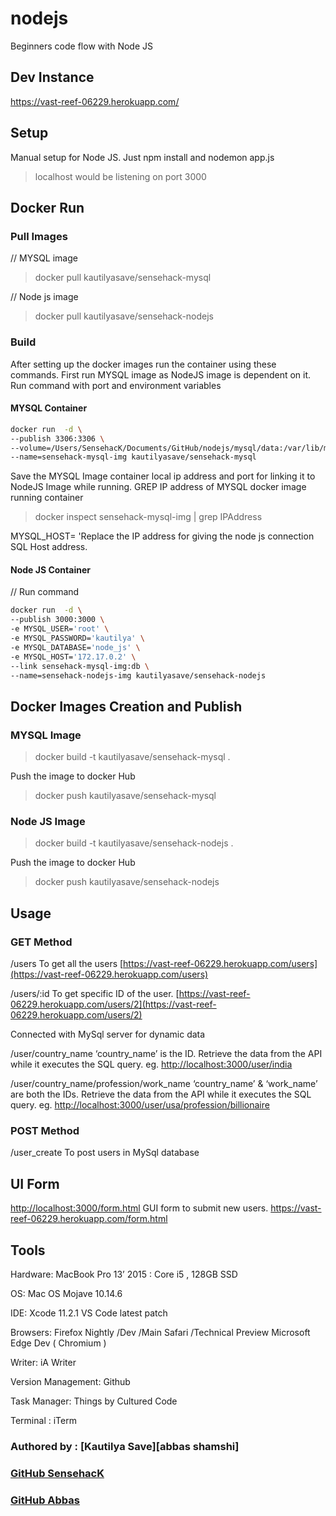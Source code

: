 # nodejs

Beginners code flow with Node JS

## Dev Instance

https://vast-reef-06229.herokuapp.com/

## Setup

Manual setup for Node JS.
Just npm install and nodemon app.js

> localhost would be listening on port 3000

## Docker Run

### Pull Images

// MYSQL image

> docker pull kautilyasave/sensehack-mysql

// Node js image

> docker pull kautilyasave/sensehack-nodejs

### Build

After setting up the docker images run the container using these commands.
First run MYSQL image as NodeJS image is dependent on it.
Run command with port and environment variables

#### MYSQL Container

```bash
docker run  -d \
--publish 3306:3306 \
--volume=/Users/SensehacK/Documents/GitHub/nodejs/mysql/data:/var/lib/mysql \
--name=sensehack-mysql-img kautilyasave/sensehack-mysql
```

Save the MYSQL Image container local ip address and port for linking it to NodeJS Image while running.
GREP IP address of MYSQL docker image running container

> docker inspect sensehack-mysql-img | grep IPAddress

MYSQL_HOST= 'Replace the IP address for giving the node js connection SQL Host address.

#### Node JS Container

// Run command

```bash
docker run  -d \
--publish 3000:3000 \
-e MYSQL_USER='root' \
-e MYSQL_PASSWORD='kautilya' \
-e MYSQL_DATABASE='node_js' \
-e MYSQL_HOST='172.17.0.2' \
--link sensehack-mysql-img:db \
--name=sensehack-nodejs-img kautilyasave/sensehack-nodejs
```

## Docker Images Creation and Publish

### MYSQL Image

> docker build -t kautilyasave/sensehack-mysql .

Push the image to docker Hub

> docker push kautilyasave/sensehack-mysql

### Node JS Image

> docker build -t kautilyasave/sensehack-nodejs .

Push the image to docker Hub

> docker push kautilyasave/sensehack-nodejs

## Usage

### GET Method

/users
To get all the users
[https://vast-reef-06229.herokuapp.com/users](https://vast-reef-06229.herokuapp.com/users)

/users/:id
To get specific ID of the user.
[https://vast-reef-06229.herokuapp.com/users/2](https://vast-reef-06229.herokuapp.com/users/2)

Connected with MySql server for dynamic data

/user/country_name
‘country_name’ is the ID. Retrieve the data from the API while it executes the SQL query.
eg. [http://localhost:3000/user/india](http://localhost:3000/user/india)

/user/country_name/profession/work_name
‘country_name’ & ‘work_name’ are both the IDs. Retrieve the data from the API while it executes the SQL query.
eg. [http://localhost:3000/user/usa/profession/billionaire](http://localhost:3000/user/usa/profession/billionaire)

### POST Method

/user_create
To post users in MySql database

## UI Form

[http://localhost:3000/form.html](http://localhost:3000/form.html)
GUI form to submit new users.
https://vast-reef-06229.herokuapp.com/form.html

## Tools

Hardware: MacBook Pro 13’ 2015 : Core i5 , 128GB SSD

OS: Mac OS Mojave 10.14.6

IDE: Xcode 11.2.1
VS Code latest patch

Browsers: Firefox Nightly /Dev /Main
Safari /Technical Preview
Microsoft Edge Dev ( Chromium )

Writer: iA Writer

Version Management: Github

Task Manager: Things by Cultured Code

Terminal : iTerm

### Authored by : [Kautilya Save][abbas shamshi]

### [GitHub SensehacK](https://github.com/SensehacK)

### [GitHub Abbas](https://github.com/Abbas-shamshi)
